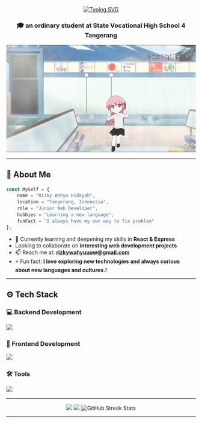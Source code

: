 <div align='center'>
<a href="https://git.io/typing-svg"><img src="https://readme-typing-svg.demolab.com?font=Fira+Code&weight=700&pause=1000&color=F7F7F7&center=true&vCenter=true&width=435&lines=Hii+%F0%9F%91%8B%2C+I'm+Wahyu;I'm+new+in+programming+wolrd+%F0%9F%8C%8F;Nice+to+meet+you%F0%9F%94%A5%F0%9F%94%A5%F0%9F%94%A5" alt="Typing SVG" /></a>
</div>

<h3 align='center'>🎓 an ordinary student at State Vocational High School 4 Tangerang</h3>

<div align='center'>
    <img src='assets/mygirl.gif'>
</div>

---
## 🚀 About Me

```javascript
const MySelf = {
    name = "Rizky Wahyu Hidayah",
    location = "Tangerang, Indonesia",
    role = "Junior Web Developer",
    hobbies = "Learning a new language",
    funFact = "I always have my own way to fix problem"
};
```

- 🎯 Currently learning and deepening my skills in **React & Express**
-  Looking to collaborate on **interesting web development projects**
- 📫 Reach me at: **rizkywahyuuuw@gmail.com**
- ⚡ Fun fact: **I love exploring new technologies and always curious about new languages and cultures.!**

---
## ⚙️ Tech Stack
### 💻 Backend Development
<div align="left">
  <img src="https://skillicons.dev/icons?i=php,laravel,nodejs,express,mysql"/>
</div>

### 🎨 Frontend Development
<div>
    <img src="https://skillicons.dev/icons?i=html,css,js,react,tailwind,bootstrap">
</div>

### 🛠️ Tools
<div>
    <img src="https://skillicons.dev/icons?i=git,gitlab,github,postman,vscode,figma">
</div>

---

<div align='center'>
<img height="180em" src="https://github-readme-stats.vercel.app/api?username=wahyuu-28&show_icons=true&theme=neon&count_private=true&hide_border=true"/>

<img height="180em" src="https://github-readme-stats.vercel.app/api/top-langs/?username=wahyuu-28&layout=compact&langs_count=8&theme=neon&hide_border=true"/>

<img src="https://streak-stats.demolab.com/?user=wahyuu-28&theme=blue-green&hide_border=true" alt="GitHub Streak Stats" />
</div>

---


